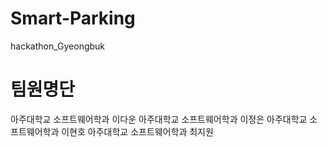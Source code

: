 # Smart-Parking
hackathon_Gyeongbuk

# 팀원명단
아주대학교 소프트웨어학과 이다운
아주대학교 소프트웨어학과 이정은
아주대학교 소프트웨어학과 이현호
아주대학교 소프트웨어학과 최지원
